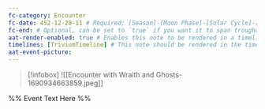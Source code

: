 ```yaml
---
fc-category: Encounter
fc-date: 452-12-20-11 # Required; [Season]-[Moon Phase]-[Solar Cycle]-[Hour]
fc-end: # Optional, can be set to `true` if you want it to span troughout the entire timeline 
aat-render-enabled: true # Enables this note to be rendered in a timeline
timelines: [TriviumTimeline] # This note should be rendered in the timeline with the name "timeline" or "event"
aat-event-picture:
---
```


> [!infobox]
>![[Encounter with Wraith and Ghosts-1690934663859.jpeg]]


%% Event Text Here %%

